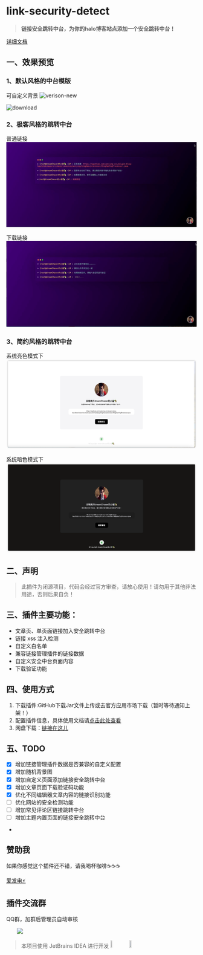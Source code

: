 # link-security-detect

>**链接安全跳转中台，为你的halo博客站点添加一个安全跳转中台！**

[详细文档](https://blog.wenjing.xin/docs/halo-plugins/lsd-plugin/introduce)

## 一、效果预览
### 1、默认风格的中台模版

可自定义背景
![verison-new](https://github.com/wenjing-xin/plugins-links-security-detect/assets/130843859/f414a5c0-626f-4666-983b-dca984c7ca9d)

![download](https://github.com/wenjing-xin/plugins-links-security-detect/assets/130843859/b018c139-0172-4c0d-a535-969ece514839)

### 2、极客风格的跳转中台
普通链接<br />
![普通链接](./docs/terminal-normal.gif)

下载链接<br />
![下载链接](./docs/terminal-download.gif)

### 3、简约风格的跳转中台

系统亮色模式下<br />
![下载链接](./docs/simple-light.png)

系统暗色模式下<br />
![下载链接](./docs/simple-dark.png)

## 二、声明
> 此插件为闭源项目，代码会经过官方审查，请放心使用！请勿用于其他非法用途，否则后果自负！

## 三、插件主要功能：
- 文章页、单页面链接加入安全跳转中台
- 链接 xss 注入检测
- 自定义白名单
- 兼容链接管理插件的链接数据
- 自定义安全中台页面内容
- 下载验证功能

## 四、使用方式
1. 下载插件:GitHub下载Jar文件上传或去官方应用市场下载（暂时等待通知上架！）
2. 配置插件信息，具体使用文档请[点击此处查看](https://www.wenjing.xin/archives/407506e2-ce19-43bb-a7ee-4e92e054a91e)
3. 网盘下载：[链接在这儿](https://pan.baidu.com/s/1MH3-BuwdPQNrfFaS0JBb2w?pwd=njka)

## 五、TODO
- [x] 增加链接管理插件数据是否兼容的自定义配置
- [x] 增加随机背景图
- [x] 增加自定义页面添加链接安全跳转中台
- [x] 增加文章页面下载验证码功能
- [X] 优化不同编辑器文章内容的链接识别功能
- [ ] 优化网站的安全检测功能
- [ ] 增加常见评论区链接跳转中台
- [ ] 增加主题内置页面的链接安全跳转中台
- 
## 赞助我
如果你感觉这个插件还不错，请我喝杯咖啡☕️☕️☕️

[爱发电⚡️](https://afdian.net/a/wb258123)

## 插件交流群
QQ群，加群后管理员自动审核
<div>
&emsp;&emsp;<img src="https://github.com/wenjing-xin/plugins-links-security-detect/assets/130843859/472abfb6-539f-4b3f-a292-c5f85c9f7d2e" width=150px />
</div>

> 本项目使用 JetBrains IDEA 进行开发
> <a href="https://www.jetbrains.com/?from=Toolkit"><img src="https://cdn.jsdelivr.net/gh/liuzhihang/oss/pic/article/jetbrains-logo-MrNwcp.png" width="10%" height="10%"></a>
> <a href="https://www.jetbrains.com/?from=Toolkit"><img src="https://cdn.jsdelivr.net/gh/liuzhihang/oss/pic/article/idea-logo-XpnqgG.png" width="10%" height="10%"> </a>




